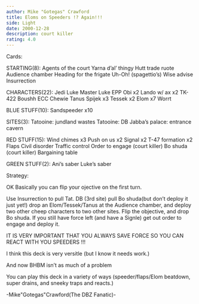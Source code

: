 ```yaml
---
author: Mike "Gotegas" Crawford
title: Eloms on Speeders !? Again!!!
side: Light
date: 2000-12-28
description: court killer
rating: 4.0
---
```

Cards: 

STARTING(8):
Agents of the court
Yarna d&#8217;al&#8217; thingy
Hutt trade ruote
Audience chamber
Heading for the frigate
Uh-Oh! (spagettio&#8217;s)
Wise advise
Insurrection

CHARACTERS(22):
Jedi Luke
Master Luke
EPP Obi x2
Lando w/ ax x2
TK-422
Boushh
ECC Chewie
Tanus Spijek x3
Tessek x2
Elom x7
Worrt

BLUE STUFF(10):
Sandspeeder x10

SITES(3):
Tatooine: jundland wastes
Tatooine: DB
Jabba&#8217;s palace: entrance cavern

RED STUFF(15):
Wind chimes x3
Push on us x2
Signal x2
T-47 formation x2
Flaps
Civil disorder
Traffic control
Order to engage (court killer)
Bo shuda (court killer)
Bargaining table

GREEN STUFF(2):
Ani&#8217;s saber
Luke’s saber



Strategy: 

OK Basically you can flip your ojective on the first turn.

Use Insurrection to pull Tat. DB (3rd site) pull Bo shuda(but don&#8217;t deploy it just yet!) drop an Elom/Tessek/Tanus at the Audience chamber, and deploy two other cheep characters to two other sites. Flip the objective, and drop Bo shuda. If you still have force left (and have a Signle) get out order to engage and deploy it.

IT IS VERY IMPORTANT THAT YOU ALWAYS SAVE FORCE SO YOU CAN REACT WITH YOU SPEEDERS !!!

I think this deck is very versitle (but I know it needs work.)

And now BHBM isn’t as much of a problem

You can play this deck in a variety of ways (speeder/flaps/Elom beatdown, super drains, and sneeky traps and reacts.)

-Mike"Gotegas"Crawford(The DBZ Fanatic)- 